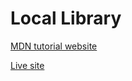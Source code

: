 # Local Library

[MDN tutorial website](https://developer.mozilla.org/en-US/docs/Learn/Server-side/Express_Nodejs/Tutorial_local_library_website)

[Live site]()
